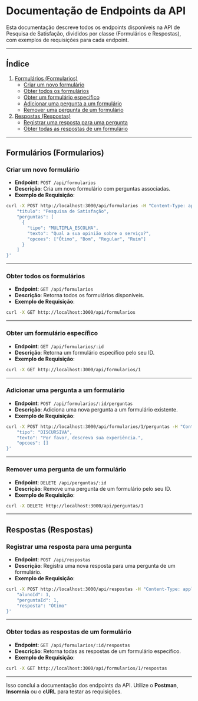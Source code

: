 
# Documentação de Endpoints da API

Esta documentação descreve todos os endpoints disponíveis na API de Pesquisa de Satisfação, divididos por classe (Formulários e Respostas), com exemplos de requisições para cada endpoint.

---

## Índice
1. [Formulários (Formularios)](#formulários-formularios)
    - [Criar um novo formulário](#criar-um-novo-formulário)
    - [Obter todos os formulários](#obter-todos-os-formulários)
    - [Obter um formulário específico](#obter-um-formulário-específico)
    - [Adicionar uma pergunta a um formulário](#adicionar-uma-pergunta-a-um-formulário)
    - [Remover uma pergunta de um formulário](#remover-uma-pergunta-de-um-formulário)
2. [Respostas (Respostas)](#respostas-respostas)
    - [Registrar uma resposta para uma pergunta](#registrar-uma-resposta-para-uma-pergunta)
    - [Obter todas as respostas de um formulário](#obter-todas-as-respostas-de-um-formulário)

---

## Formulários (Formularios)

### Criar um novo formulário

- **Endpoint**: `POST /api/formularios`
- **Descrição**: Cria um novo formulário com perguntas associadas.
- **Exemplo de Requisição**:

```bash
curl -X POST http://localhost:3000/api/formularios -H "Content-Type: application/json" -d '{
    "titulo": "Pesquisa de Satisfação",
    "perguntas": [
      {
        "tipo": "MULTIPLA_ESCOLHA",
        "texto": "Qual a sua opinião sobre o serviço?",
        "opcoes": ["Ótimo", "Bom", "Regular", "Ruim"]
      }
    ]
}'
```

---

### Obter todos os formulários

- **Endpoint**: `GET /api/formularios`
- **Descrição**: Retorna todos os formulários disponíveis.
- **Exemplo de Requisição**:

```bash
curl -X GET http://localhost:3000/api/formularios
```

---

### Obter um formulário específico

- **Endpoint**: `GET /api/formularios/:id`
- **Descrição**: Retorna um formulário específico pelo seu ID.
- **Exemplo de Requisição**:

```bash
curl -X GET http://localhost:3000/api/formularios/1
```

---

### Adicionar uma pergunta a um formulário

- **Endpoint**: `POST /api/formularios/:id/perguntas`
- **Descrição**: Adiciona uma nova pergunta a um formulário existente.
- **Exemplo de Requisição**:

```bash
curl -X POST http://localhost:3000/api/formularios/1/perguntas -H "Content-Type: application/json" -d '{
    "tipo": "DISCURSIVA",
    "texto": "Por favor, descreva sua experiência.",
    "opcoes": []
}'
```

---

### Remover uma pergunta de um formulário

- **Endpoint**: `DELETE /api/perguntas/:id`
- **Descrição**: Remove uma pergunta de um formulário pelo seu ID.
- **Exemplo de Requisição**:

```bash
curl -X DELETE http://localhost:3000/api/perguntas/1
```

---

## Respostas (Respostas)

### Registrar uma resposta para uma pergunta

- **Endpoint**: `POST /api/respostas`
- **Descrição**: Registra uma nova resposta para uma pergunta de um formulário.
- **Exemplo de Requisição**:

```bash
curl -X POST http://localhost:3000/api/respostas -H "Content-Type: application/json" -d '{
    "alunoId": 1,
    "perguntaId": 1,
    "resposta": "Ótimo"
}'
```

---

### Obter todas as respostas de um formulário

- **Endpoint**: `GET /api/formularios/:id/respostas`
- **Descrição**: Retorna todas as respostas de um formulário específico.
- **Exemplo de Requisição**:

```bash
curl -X GET http://localhost:3000/api/formularios/1/respostas
```

---

Isso conclui a documentação dos endpoints da API. Utilize o **Postman**, **Insomnia** ou o **cURL** para testar as requisições.
